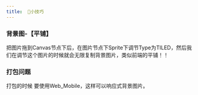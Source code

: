 ```yaml
---
title:  👾小技巧
---
```



### 背景图-【平铺】
把图片拖到Canvas节点下后，在图片节点下Sprite下调节Type为TILED，然后我们在调节这个图片的时候就会无限复制背景图片，类似前端的平铺！！


### 打包问题

打包的时候 要使用Web_Mobile，这样可以响应式背景图片。

